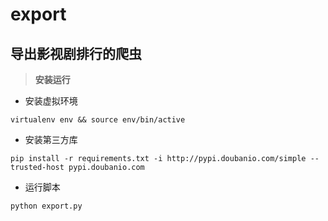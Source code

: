 # export

## 导出影视剧排行的爬虫

> **安装运行**

- 安装虚拟环境

```shell
virtualenv env && source env/bin/active
```

- 安装第三方库

```shell
pip install -r requirements.txt -i http://pypi.doubanio.com/simple --trusted-host pypi.doubanio.com
```

- 运行脚本

```shell
python export.py
```
